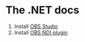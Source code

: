 # The .NET docs

1. Install [OBS Studio](https://obsproject.com/download)
1. Install [OBS NDI plugin](https://obsproject.com/forum/resources/obs-ndi-newtek-ndi%E2%84%A2-integration-into-obs-studio.528/)
